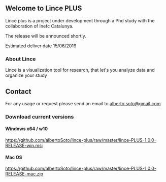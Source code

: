 ## Welcome to Lince PLUS    

Lince plus is a project under development through a Phd study with the collaboration of Inefc Catalunya.

The release will be announced shortly.

Estimated deliver date 15/06/2019

### About Lince

Lince is a visualization tool for research, that let's you analyze data and organize your study

## Contact

For any usage or request please send an email to alberto.soto@gmail.com

### Download current versions

#### Windows x64 / w10
https://github.com/albertoSoto/lince-plus/raw/master/lince-PLUS-1.0.0-RELEASE-win.msi

#### Mac OS
https://github.com/albertoSoto/lince-plus/raw/master/lince-PLUS-1.0.0-RELEASE-mac.zip
